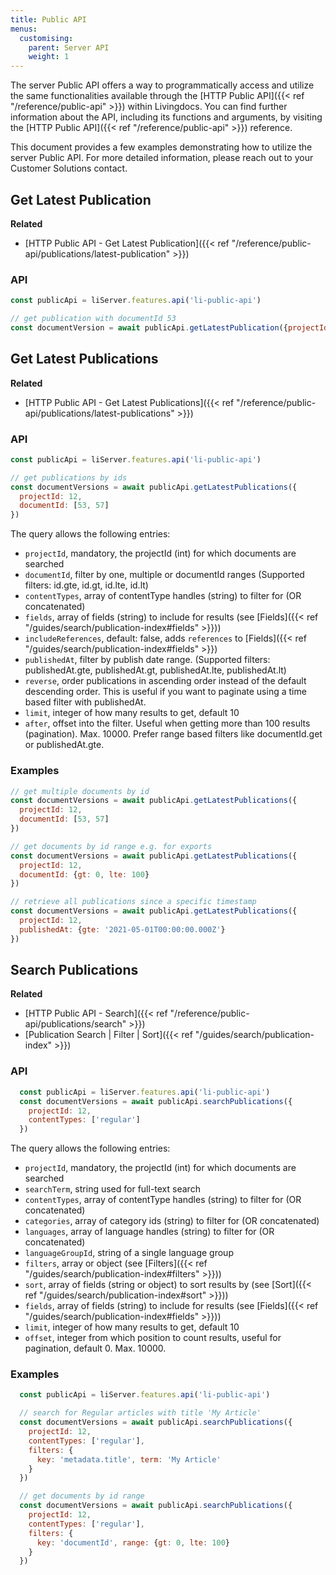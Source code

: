 ```yaml
---
title: Public API
menus:
  customising:
    parent: Server API
    weight: 1
---
```


The server Public API offers a way to programmatically access and utilize the same functionalities available through the [HTTP Public API]({{< ref "/reference/public-api" >}}) within Livingdocs. You can find further information about the API, including its functions and arguments, by visiting the [HTTP Public API]({{< ref "/reference/public-api" >}}) reference.

This document provides a few examples demonstrating how to utilize the server Public API. For more detailed information, please reach out to your Customer Solutions contact.

## Get Latest Publication

**Related**

- [HTTP Public API - Get Latest Publication]({{< ref "/reference/public-api/publications/latest-publication" >}})

### API

```js
const publicApi = liServer.features.api('li-public-api')

// get publication with documentId 53
const documentVersion = await publicApi.getLatestPublication({projectId: 12, documentId: 53})
```

## Get Latest Publications

**Related**

- [HTTP Public API - Get Latest Publications]({{< ref "/reference/public-api/publications/latest-publications" >}})

### API

```js
const publicApi = liServer.features.api('li-public-api')

// get publications by ids
const documentVersions = await publicApi.getLatestPublications({
  projectId: 12,
  documentId: [53, 57]
})
```

The query allows the following entries:
- `projectId`, mandatory, the projectId (int) for which documents are searched
- `documentId`, filter by one, multiple or documentId ranges (Supported filters: id.gte, id.gt, id.lte, id.lt)
- `contentTypes`, array of contentType handles (string) to filter for (OR concatenated)
- `fields`, array of fields (string) to include for results (see [Fields]({{< ref "/guides/search/publication-index#fields" >}}))
- `includeReferences`, default: false, adds `references` to [Fields]({{< ref "/guides/search/publication-index#fields" >}})
- `publishedAt`, filter by publish date range. (Supported filters: publishedAt.gte, publishedAt.gt, publishedAt.lte, publishedAt.lt)
- `reverse`, order publications in ascending order instead of the default descending order. This is useful if you want to paginate using a time based filter with publishedAt.
- `limit`, integer of how many results to get, default 10
- `after`, offset into the filter. Useful when getting more than 100 results (pagination). Max. 10000. Prefer range based filters like documentId.get or publishedAt.gte.


### Examples

```js
// get multiple documents by id
const documentVersions = await publicApi.getLatestPublications({
  projectId: 12,
  documentId: [53, 57]
})

// get documents by id range e.g. for exports
const documentVersions = await publicApi.getLatestPublications({
  projectId: 12,
  documentId: {gt: 0, lte: 100}
})

// retrieve all publications since a specific timestamp
const documentVersions = await publicApi.getLatestPublications({
  projectId: 12,
  publishedAt: {gte: '2021-05-01T00:00:00.000Z'}
})
```

## Search Publications

**Related**

- [HTTP Public API - Search]({{< ref "/reference/public-api/publications/search" >}})
- [Publication Search | Filter | Sort]({{< ref "/guides/search/publication-index" >}})

### API

```js
  const publicApi = liServer.features.api('li-public-api')
  const documentVersions = await publicApi.searchPublications({
    projectId: 12,
    contentTypes: ['regular']
  })
```

The query allows the following entries:
- `projectId`, mandatory, the projectId (int) for which documents are searched
- `searchTerm`, string used for full-text search
- `contentTypes`, array of contentType handles (string) to filter for (OR concatenated)
- `categories`, array of category ids (string) to filter for (OR concatenated)
- `languages`, array of language handles (string) to filter for (OR concatenated)
- `languageGroupId`, string of a single language group
- `filters`, array or object (see [Filters]({{< ref "/guides/search/publication-index#filters" >}}))
- `sort`, array of fields (string or object) to sort results by (see [Sort]({{< ref "/guides/search/publication-index#sort" >}}))
- `fields`, array of fields (string) to include for results (see [Fields]({{< ref "/guides/search/publication-index#fields" >}}))
- `limit`, integer of how many results to get, default 10
- `offset`, integer from which position to count results, useful for pagination, default 0. Max. 10000.

### Examples

```js
  const publicApi = liServer.features.api('li-public-api')

  // search for Regular articles with title 'My Article'
  const documentVersions = await publicApi.searchPublications({
    projectId: 12,
    contentTypes: ['regular'],
    filters: {
      key: 'metadata.title', term: 'My Article'
    }
  })

  // get documents by id range
  const documentVersions = await publicApi.searchPublications({
    projectId: 12,
    contentTypes: ['regular'],
    filters: {
      key: 'documentId', range: {gt: 0, lte: 100}
    }
  })
```
